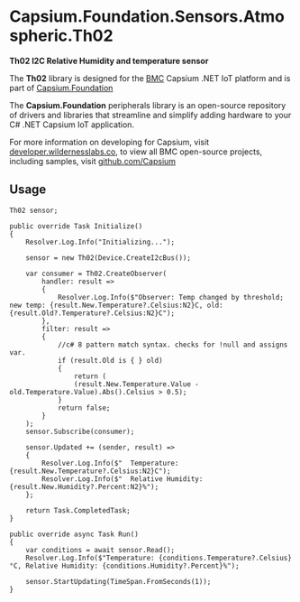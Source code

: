 # Capsium.Foundation.Sensors.Atmospheric.Th02

**Th02 I2C Relative Humidity and temperature sensor**

The **Th02** library is designed for the [BMC](www.wildernesslabs.co) Capsium .NET IoT platform and is part of [Capsium.Foundation](https://developer.wildernesslabs.co/Capsium/Capsium.Foundation/)

The **Capsium.Foundation** peripherals library is an open-source repository of drivers and libraries that streamline and simplify adding hardware to your C# .NET Capsium IoT application.

For more information on developing for Capsium, visit [developer.wildernesslabs.co](http://developer.wildernesslabs.co/), to view all BMC open-source projects, including samples, visit [github.com/Capsium](https://github.com/Capsium/)

## Usage

```
Th02 sensor;

public override Task Initialize()
{
    Resolver.Log.Info("Initializing...");

    sensor = new Th02(Device.CreateI2cBus());

    var consumer = Th02.CreateObserver(
        handler: result =>
        {
            Resolver.Log.Info($"Observer: Temp changed by threshold; new temp: {result.New.Temperature?.Celsius:N2}C, old: {result.Old?.Temperature?.Celsius:N2}C");
        },
        filter: result =>
        {
            //c# 8 pattern match syntax. checks for !null and assigns var.
            if (result.Old is { } old)
            {
                return (
                (result.New.Temperature.Value - old.Temperature.Value).Abs().Celsius > 0.5);
            }
            return false;
        }
    );
    sensor.Subscribe(consumer);

    sensor.Updated += (sender, result) =>
    {
        Resolver.Log.Info($"  Temperature: {result.New.Temperature?.Celsius:N2}C");
        Resolver.Log.Info($"  Relative Humidity: {result.New.Humidity?.Percent:N2}%");
    };

    return Task.CompletedTask;
}

public override async Task Run()
{
    var conditions = await sensor.Read();
    Resolver.Log.Info($"Temperature: {conditions.Temperature?.Celsius}°C, Relative Humidity: {conditions.Humidity?.Percent}%");

    sensor.StartUpdating(TimeSpan.FromSeconds(1));
}

```
